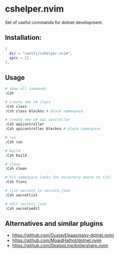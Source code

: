 # cshelper.nvim

Set of useful commands for dotnet development.


## Installation:

```lua
{
  dir = "cantti/cshelper.nvim",
  opts = {},
},

```

## Usage


```sh
# show all commands
:Csh

# create new c# class
:Csh class
:Csh class blockns # block namespace

# create new c# api controller
:Csh apicontroller
:Csh apicontroller blockns # block namespace

# run 
:Csh run

# build 
:Csh build

# clean 
:Csh clean

# fix namespace (asks for directory where to fix) 
:Csh fixns

# list secrets in secrets.json
:Csh secretlist

# edit secrets.json
:Csh secretsedit
```

## Alternatives and similar plugins

- https://github.com/GustavEikaas/easy-dotnet.nvim
- https://github.com/MoaidHathot/dotnet.nvim
- https://github.com/DestopLine/boilersharp.nvim
